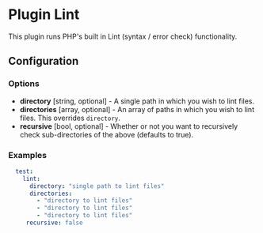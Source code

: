 Plugin Lint
===========

This plugin runs PHP's built in Lint (syntax / error check) functionality.

Configuration
-------------

### Options

- **directory** [string, optional] - A single path in which you wish to lint files.
- **directories** [array, optional] - An array of paths in which you wish to lint files. This overrides  `directory`.
- **recursive** [bool, optional] - Whether or not you want to recursively check sub-directories of the above (defaults 
to true).

### Examples

```yml
  test:
    lint:
      directory: "single path to lint files"
      directories:
        - "directory to lint files"
        - "directory to lint files"
        - "directory to lint files"
     recursive: false
```
